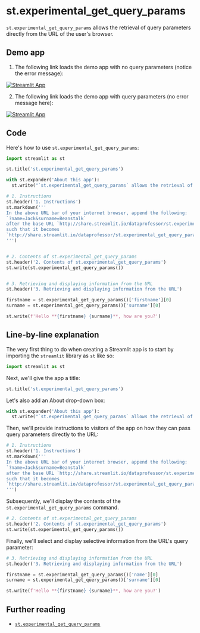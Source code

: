 # st.experimental_get_query_params

`st.experimental_get_query_params` allows the retrieval of query parameters directly from the URL of the user's browser.

## Demo app

1. The following link loads the demo app with no query parameters (notice the error message):

[![Streamlit App](https://static.streamlit.io/badges/streamlit_badge_black_white.svg)](https://share.streamlit.io/dataprofessor/st.experimental_get_query_params/)

2. The following link loads the demo app with query parameters (no error message here):

[![Streamlit App](https://static.streamlit.io/badges/streamlit_badge_black_white.svg)](http://share.streamlit.io/dataprofessor/st.experimental_get_query_params/?firstname=Jack&surname=Beanstalk)

## Code
Here's how to use `st.experimental_get_query_params`:
```python
import streamlit as st

st.title('st.experimental_get_query_params')

with st.expander('About this app'):
  st.write("`st.experimental_get_query_params` allows the retrieval of query parameters directly from the URL of the user's browser.")

# 1. Instructions
st.header('1. Instructions')
st.markdown('''
In the above URL bar of your internet browser, append the following:
`?name=Jack&surname=Beanstalk`
after the base URL `http://share.streamlit.io/dataprofessor/st.experimental_get_query_params/`
such that it becomes 
`http://share.streamlit.io/dataprofessor/st.experimental_get_query_params/?firstname=Jack&surname=Beanstalk`
''')


# 2. Contents of st.experimental_get_query_params
st.header('2. Contents of st.experimental_get_query_params')
st.write(st.experimental_get_query_params())


# 3. Retrieving and displaying information from the URL
st.header('3. Retrieving and displaying information from the URL')

firstname = st.experimental_get_query_params()['firstname'][0]
surname = st.experimental_get_query_params()['surname'][0]

st.write(f'Hello **{firstname} {surname}**, how are you?')
```

## Line-by-line explanation
The very first thing to do when creating a Streamlit app is to start by importing the `streamlit` library as `st` like so:
```python
import streamlit as st
```

Next, we'll give the app a title:
```python
st.title('st.experimental_get_query_params')
```

Let's also add an About drop-down box:
```python
with st.expander('About this app'):
  st.write("`st.experimental_get_query_params` allows the retrieval of query parameters directly from the URL of the user's browser.")
```

Then, we'll provide instructions to visitors of the app on how they can pass query parameters directly to the URL:
```python
# 1. Instructions
st.header('1. Instructions')
st.markdown('''
In the above URL bar of your internet browser, append the following:
`?name=Jack&surname=Beanstalk`
after the base URL `http://share.streamlit.io/dataprofessor/st.experimental_get_query_params/`
such that it becomes 
`http://share.streamlit.io/dataprofessor/st.experimental_get_query_params/?firstname=Jack&surname=Beanstalk`
''')
```

Subsequently, we'll display the contents of the `st.experimental_get_query_params` command.
```python
# 2. Contents of st.experimental_get_query_params
st.header('2. Contents of st.experimental_get_query_params')
st.write(st.experimental_get_query_params())
```

Finally, we'll select and display selective information from the URL's query parameter:
```python
# 3. Retrieving and displaying information from the URL
st.header('3. Retrieving and displaying information from the URL')

firstname = st.experimental_get_query_params()['name'][0]
surname = st.experimental_get_query_params()['surname'][0]

st.write(f'Hello **{firstname} {surname}**, how are you?')
```

## Further reading
- [`st.experimental_get_query_params`](https://docs.streamlit.io/library/api-reference/utilities/st.experimental_get_query_params)
